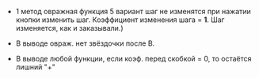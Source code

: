 - 1 метод овражная функция 5 вариант шаг не изменятся при нажатии кнопки изменить шаг.
Коэффициент изменения шага = **1**. Шаг изменяется, как и заказывали.)

- В выводе овраж. нет звёздочки после В.

- В выводе любой функции, если коэф. перед скобкой = 0, то остаётся лишний "+"